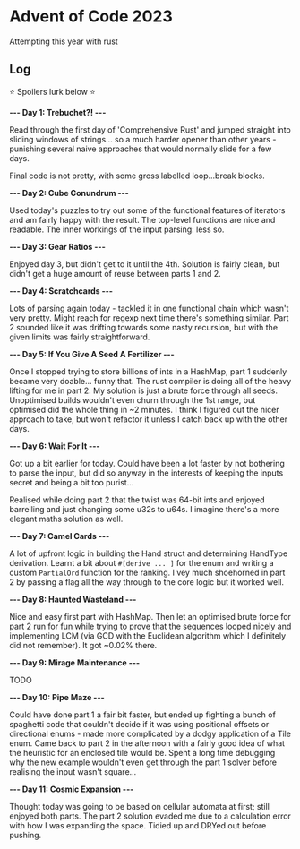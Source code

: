 # Advent of Code 2023

Attempting this year with rust

## Log

⭐️ Spoilers lurk below ⭐️

**--- Day 1: Trebuchet?! ---**

Read through the first day of 'Comprehensive Rust' and jumped straight into sliding windows of strings... so a much harder opener than other years - punishing several naive approaches that would normally slide for a few days.

Final code is not pretty, with some gross labelled loop...break blocks.

**--- Day 2: Cube Conundrum ---**

Used today's puzzles to try out some of the functional features of iterators and am fairly happy with the result. The top-level functions are nice and readable. The inner workings of the input parsing: less so.

**--- Day 3: Gear Ratios ---**

Enjoyed day 3, but didn't get to it until the 4th. Solution is fairly clean, but didn't get a huge amount of reuse between parts 1 and 2.

**--- Day 4: Scratchcards ---**

Lots of parsing again today - tackled it in one functional chain which wasn't very pretty. Might reach for regexp next time there's something similar. Part 2 sounded like it was drifting towards some nasty recursion, but with the given limits was fairly straightforward.

**--- Day 5: If You Give A Seed A Fertilizer ---**

Once I stopped trying to store billions of ints in a HashMap, part 1 suddenly became very doable... funny that. The rust compiler is doing all of the heavy lifting for me in part 2. My solution is just a brute force through all seeds. Unoptimised builds wouldn't even churn through the 1st range, but optimised did the whole thing in ~2 minutes. I think I figured out the nicer approach to take, but won't refactor it unless I catch back up with the other days.

**--- Day 6: Wait For It ---**

Got up a bit earlier for today. Could have been a lot faster by not bothering to parse the input, but did so anyway in the interests of keeping the inputs secret and being a bit too purist...

Realised while doing part 2 that the twist was 64-bit ints and enjoyed barrelling and just changing some u32s to u64s. I imagine there's a more elegant maths solution as well.

**--- Day 7: Camel Cards ---**

A lot of upfront logic in building the Hand struct and determining HandType derivation. Learnt a bit about `#[derive ... ]` for the enum and writing a custom `PartialOrd` function for the ranking. I vey much shoehorned in part 2 by passing a flag all the way through to the core logic but it worked well.

**--- Day 8: Haunted Wasteland ---**

Nice and easy first part with HashMap. Then let an optimised brute force for part 2 run for fun while trying to prove that the sequences looped nicely and implementing LCM (via GCD with the Euclidean algorithm which I definitely did not remember). It got ~0.02% there.

**--- Day 9: Mirage Maintenance ---**

TODO

**--- Day 10: Pipe Maze ---**

Could have done part 1 a fair bit faster, but ended up fighting a bunch of spaghetti code that couldn't decide if it was using positional offsets or directional enums - made more complicated by a dodgy application of a Tile enum. Came back to part 2 in the afternoon with a fairly good idea of what the heuristic for an enclosed tile would be. Spent a long time debugging why the new example wouldn't even get through the part 1 solver before realising the input wasn't square...

**--- Day 11: Cosmic Expansion ---**

Thought today was going to be based on cellular automata at first; still enjoyed both parts. The part 2 solution evaded me due to a calculation error with how I was expanding the space. Tidied up and DRYed out before pushing.
